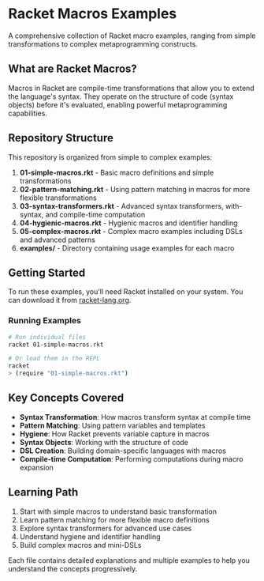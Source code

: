 # Racket Macros Examples

A comprehensive collection of Racket macro examples, ranging from simple transformations to complex metaprogramming constructs.

## What are Racket Macros?

Macros in Racket are compile-time transformations that allow you to extend the language's syntax. They operate on the structure of code (syntax objects) before it's evaluated, enabling powerful metaprogramming capabilities.

## Repository Structure

This repository is organized from simple to complex examples:

1. **01-simple-macros.rkt** - Basic macro definitions and simple transformations
2. **02-pattern-matching.rkt** - Using pattern matching in macros for more flexible transformations
3. **03-syntax-transformers.rkt** - Advanced syntax transformers, with-syntax, and compile-time computation
4. **04-hygienic-macros.rkt** - Hygienic macros and identifier handling
5. **05-complex-macros.rkt** - Complex macro examples including DSLs and advanced patterns
6. **examples/** - Directory containing usage examples for each macro

## Getting Started

To run these examples, you'll need Racket installed on your system. You can download it from [racket-lang.org](https://racket-lang.org/).

### Running Examples

```bash
# Run individual files
racket 01-simple-macros.rkt

# Or load them in the REPL
racket
> (require "01-simple-macros.rkt")
```

## Key Concepts Covered

- **Syntax Transformation**: How macros transform syntax at compile time
- **Pattern Matching**: Using pattern variables and templates
- **Hygiene**: How Racket prevents variable capture in macros
- **Syntax Objects**: Working with the structure of code
- **DSL Creation**: Building domain-specific languages with macros
- **Compile-time Computation**: Performing computations during macro expansion

## Learning Path

1. Start with simple macros to understand basic transformation
2. Learn pattern matching for more flexible macro definitions
3. Explore syntax transformers for advanced use cases
4. Understand hygiene and identifier handling
5. Build complex macros and mini-DSLs

Each file contains detailed explanations and multiple examples to help you understand the concepts progressively.
